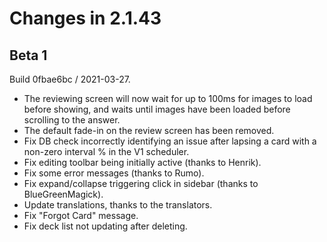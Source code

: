# Changes in 2.1.43

## Beta 1

Build 0fbae6bc / 2021-03-27.

- The reviewing screen will now wait for up to 100ms
  for images to load before showing, and waits until images
  have been loaded before scrolling to the answer.
- The default fade-in on the review screen has been removed.
- Fix DB check incorrectly identifying an issue after
  lapsing a card with a non-zero interval % in the V1 scheduler.
- Fix editing toolbar being initially active (thanks to Henrik).
- Fix some error messages (thanks to Rumo).
- Fix expand/collapse triggering click in sidebar (thanks to BlueGreenMagick).
- Update translations, thanks to the translators.
- Fix "Forgot Card" message.
- Fix deck list not updating after deleting.
